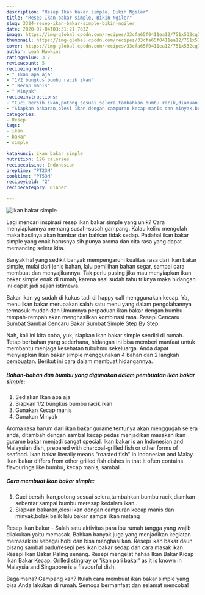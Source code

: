 ```yaml
---
description: "Resep Ikan bakar simple, Bikin Ngiler"
title: "Resep Ikan bakar simple, Bikin Ngiler"
slug: 3324-resep-ikan-bakar-simple-bikin-ngiler
date: 2020-07-04T03:31:21.763Z
image: https://img-global.cpcdn.com/recipes/33cfa65f0411ea12/751x532cq70/ikan-bakar-simple-foto-resep-utama.jpg
thumbnail: https://img-global.cpcdn.com/recipes/33cfa65f0411ea12/751x532cq70/ikan-bakar-simple-foto-resep-utama.jpg
cover: https://img-global.cpcdn.com/recipes/33cfa65f0411ea12/751x532cq70/ikan-bakar-simple-foto-resep-utama.jpg
author: Leah Hawkins
ratingvalue: 3.7
reviewcount: 5
recipeingredient:
- " Ikan apa aja"
- "1/2 bungkus bumbu racik ikan"
- " Kecap manis"
- " Minyak"
recipeinstructions:
- "Cuci bersih ikan,potong sesuai selera,tambahkan bumbu racik,diamkan sebentar sampai bumbu meresap kedalam ikan.."
- "Siapkan bakaran,olesi ikan dengan campuran kecap manis dan minyak,bolak balik lalu bakar sampai ikan matang"
categories:
- Resep
tags:
- ikan
- bakar
- simple

katakunci: ikan bakar simple 
nutrition: 126 calories
recipecuisine: Indonesian
preptime: "PT23M"
cooktime: "PT53M"
recipeyield: "2"
recipecategory: Dinner

---
```



![Ikan bakar simple](https://img-global.cpcdn.com/recipes/33cfa65f0411ea12/751x532cq70/ikan-bakar-simple-foto-resep-utama.jpg)

Lagi mencari inspirasi resep ikan bakar simple yang unik? Cara menyiapkannya memang susah-susah gampang. Kalau keliru mengolah maka hasilnya akan hambar dan bahkan tidak sedap. Padahal ikan bakar simple yang enak harusnya sih punya aroma dan cita rasa yang dapat memancing selera kita.

Banyak hal yang sedikit banyak mempengaruhi kualitas rasa dari ikan bakar simple, mulai dari jenis bahan, lalu pemilihan bahan segar, sampai cara membuat dan menyajikannya. Tak perlu pusing jika mau menyiapkan ikan bakar simple enak di rumah, karena asal sudah tahu triknya maka hidangan ini dapat jadi sajian istimewa.

Bakar ikan yg sudah di kukus tadi di happy call menggunakan kecap. Ya, menu ikan bakar merupakan salah satu menu yang dalam pengolahannya termasuk mudah dan Umumnya perpaduan ikan bakar dengan bumbu rempah-rempah akan menghasilkan kombinasi rasa. Resepi Cencaru Sumbat Sambal Cencaru Bakar Sumbat Simple Step By Step.


Nah, kali ini kita coba, yuk, siapkan ikan bakar simple sendiri di rumah. Tetap berbahan yang sederhana, hidangan ini bisa memberi manfaat untuk membantu menjaga kesehatan tubuhmu sekeluarga. Anda dapat menyiapkan Ikan bakar simple menggunakan 4 bahan dan 2 langkah pembuatan. Berikut ini cara dalam membuat hidangannya.

<!--inarticleads1-->

##### Bahan-bahan dan bumbu yang digunakan dalam pembuatan Ikan bakar simple:

1. Sediakan  Ikan apa aja
1. Siapkan 1/2 bungkus bumbu racik ikan
1. Gunakan  Kecap manis
1. Gunakan  Minyak


Aroma rasa harum dari ikan bakar gurame tentunya akan menggugah selera anda, ditambah dengan sambal kecap pedas menjadikan masakan ikan gurame bakar menjadi sangat special. Ikan bakar is an Indonesian and Malaysian dish, prepared with charcoal-grilled fish or other forms of seafood. Ikan bakar literally means &#34;roasted fish&#34; in Indonesian and Malay. Ikan bakar differs from other grilled fish dishes in that it often contains flavourings like bumbu, kecap manis, sambal. 

<!--inarticleads2-->

##### Cara membuat Ikan bakar simple:

1. Cuci bersih ikan,potong sesuai selera,tambahkan bumbu racik,diamkan sebentar sampai bumbu meresap kedalam ikan..
1. Siapkan bakaran,olesi ikan dengan campuran kecap manis dan minyak,bolak balik lalu bakar sampai ikan matang


Resep ikan bakar - Salah satu aktivitas para ibu rumah tangga yang wajib dilakukan yaitu memasak. Bahkan banyak juga yang menjadikan kegiatan memasak ini sebagai hobi dan bisa menghasilkan. Resepi ikan bakar daun pisang sambal padu/resepi pes ikan bakar sedap dan cara masak ikan Resepi Ikan Bakar Paling senang. Resepi mengelat hahaa Ikan Bakar Kicap Ikan Bakar Kecap. Grilled stingray or &#39;ikan pari bakar&#39; as it is known in Malaysia and Singapore is a flavourful dish. 

Bagaimana? Gampang kan? Itulah cara membuat ikan bakar simple yang bisa Anda lakukan di rumah. Semoga bermanfaat dan selamat mencoba!
